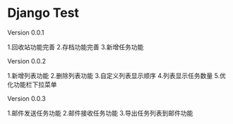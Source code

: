 Django Test
===========

Version 0.0.1

1.回收站功能完善 
2.存档功能完善 
3.新增任务功能 

Version 0.0.2

1.新增列表功能 
2.删除列表功能 
3.自定义列表显示顺序 
4.列表显示任务数量 
5.优化功能栏下拉菜单 

Version 0.0.3

1.邮件发送任务功能 
2.邮件接收任务功能 
3.导出任务列表到邮件功能 
